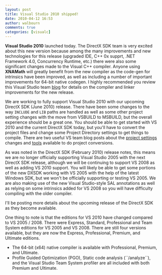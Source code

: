```yaml
---
layout: post
title: Visual Studio 2010 shipped!
date: 2010-04-12 16:53
author: walbourn
comments: true
categories: [visualc]
---
```

**Visual Studio 2010** launched today. The DirectX SDK team is very excited about this new version because among the many improvements and new technologies for this release (upgraded IDE, C++ 0x supprt, .NET Framework 4.0, Concurrency Runtime, etc.) there were also some significant changes made to the Visual C++ compiler. Anyone using <strong>XNAMath</strong> will greatly benefit from the new compiler as the code-gen for intrinsics have been improved, as well as including a number of important improvements for 64-bit native codegen. I highly recommended you review this Visual Studio team <a title=blog href="https://devblogs.microsoft.com/cppblog/visual-c-code-generation-in-visual-studio-2010/">blog</a> for details on the compiler and linker improvements for the new release.
<!--more-->

We are working to fully support Visual Studio 2010 with our upcoming DirectX SDK (June 2010) release. There have been some changes to the way ``INCLUDE`` and ``LIB`` paths are handled as well as some other project setting changes with the move from VSBUILD to MSBUILD, but the overall experience should be a great one. You should be able to get started with VS 2010 and the current DirectX SDK today, but you'll have to convert the project files and change some Project Directory settings to get things to compile. There are two useful VS team blog posts about the <a href="https://devblogs.microsoft.com/cppblog/project-settings-changes-with-vs2010/">project settings</a> changes and <a href="https://devblogs.microsoft.com/cppblog/to-the-command-line-enthusiasts-some-quick-know-hows-for-upgrading-to-vs-2010/">tools</a> available to do project conversions.

As was noted in the DirectX SDK (February 2010) release notes, this means we are no longer officially supporting Visual Studio 2005 with the next DirectX SDK release, although we will be continuing to support VS 2008 as well as adding VS 2010 support. You will likely be able to get some portions of the new DXSDK working with VS 2005 with the help of the latest Windows SDK, but we won't be officially supporting or testing VS 2005. We are also making use of the new Visual Studio-style SAL annotations as well as relying on some intrinsics added for VS 2008 so you will have difficulty compiling with the older compiler.

I'll be posting more details about the upcoming release of the DirectX SDK as they become available.

One thing to note is that the editions for VS 2010 have changed compared to VS 2005 / 2008. There were Express, Standard, Professional and Team System editions for VS 2005 and VS 2008. There are still four versions available, but they are now the Express, Professional, Premium, and Ultimate editions.

<ul>
<li>The 64-bit (x64) native compiler is available with Professional, Premium, and Ultimate.</li>
<li>Profile Guided Optimization (PGO), Static code analysis (``/analyze``), and the Visual Studio Team System profiler are all included with both Premium and Ultimate.</li>
</ul>
